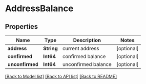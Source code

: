 # AddressBalance

## Properties
Name | Type | Description | Notes
------------ | ------------- | ------------- | -------------
**address** | **String** | current address | [optional] 
**confirmed** | **Int64** | confirmed balance | [optional] 
**unconfirmed** | **Int64** | unconfirmed balance | [optional] 

[[Back to Model list]](../README.md#documentation-for-models) [[Back to API list]](../README.md#documentation-for-api-endpoints) [[Back to README]](../README.md)



